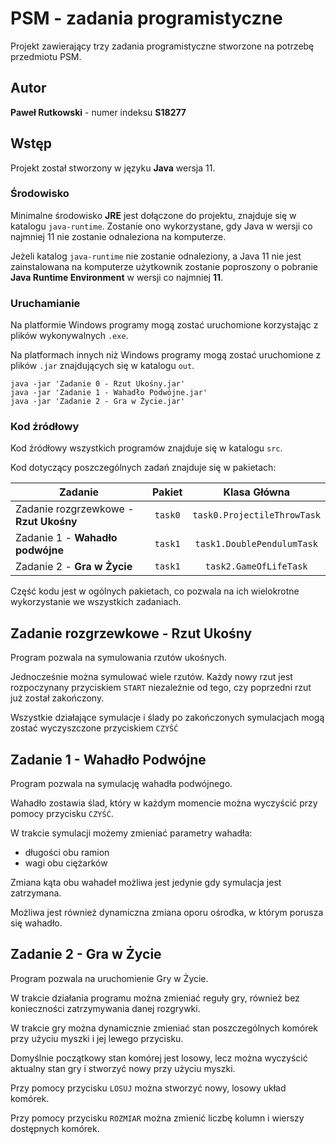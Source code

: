 # PSM - zadania programistyczne
Projekt zawierający trzy zadania programistyczne stworzone na potrzebę przedmiotu PSM.

## Autor
**Paweł Rutkowski** - numer indeksu **S18277**

## Wstęp
Projekt został stworzony w języku **Java** wersja 11.

### Środowisko
Minimalne środowisko **JRE** jest dołączone do projektu, znajduje się w katalogu ```java-runtime```.
Zostanie ono wykorzystane, gdy Java w wersji co najmniej 11 nie zostanie odnaleziona na komputerze.

Jeżeli katalog ```java-runtime``` nie zostanie odnaleziony, a Java 11 nie jest zainstalowana na komputerze użytkownik zostanie poproszony o pobranie **Java Runtime Environment** w wersji co najmniej **11**.

### Uruchamianie
Na platformie Windows programy mogą zostać uruchomione korzystając z plików wykonywalnych ```.exe```.

Na platformach innych niż Windows programy mogą zostać uruchomione z plików ```.jar``` znajdujących się w katalogu ```out```.
```shell
java -jar 'Zadanie 0 - Rzut Ukośny.jar'
java -jar 'Zadanie 1 - Wahadło Podwójne.jar'
java -jar 'Zadanie 2 - Gra w Życie.jar'
```

### Kod źródłowy
Kod źródłowy wszystkich programów znajduje się w katalogu ```src```.

Kod dotyczący poszczególnych zadań znajduje się w pakietach:

| Zadanie                                | Pakiet      | Klasa Główna                    |
| -------------------------------------- | :---------: | :-----------------------------: |
| Zadanie rozgrzewkowe - **Rzut Ukośny** | ```task0``` | ```task0.ProjectileThrowTask``` |
| Zadanie 1 - **Wahadło podwójne**       | ```task1``` | ```task1.DoublePendulumTask```  |
| Zadanie 2 - **Gra w Życie**            | ```task1``` | ```task2.GameOfLifeTask```      |


Część kodu jest w ogólnych pakietach, co pozwala na ich wielokrotne wykorzystanie we wszystkich zadaniach.

## Zadanie rozgrzewkowe - Rzut Ukośny
Program pozwala na symulowania rzutów ukośnych.

Jednocześnie można symulować wiele rzutów.
Każdy nowy rzut jest rozpoczynany przyciskiem ```START``` niezależnie od tego, czy poprzedni rzut już został zakończony.

Wszystkie działające symulacje i ślady po zakończonych symulacjach mogą zostać wyczyszczone przyciskiem ```CZYŚĆ```

## Zadanie 1 - Wahadło Podwójne
Program pozwala na symulację wahadła podwójnego.

Wahadło zostawia ślad, który w każdym momencie można wyczyścić przy pomocy przycisku ```CZYŚĆ```.

W trakcie symulacji możemy zmieniać parametry wahadła:
* długości obu ramion
* wagi obu ciężarków

Zmiana kąta obu wahadeł możliwa jest jedynie gdy symulacja jest zatrzymana.

Możliwa jest również dynamiczna zmiana oporu ośrodka, w którym porusza się wahadło.

## Zadanie 2 - Gra w Życie
Program pozwala na uruchomienie Gry w Życie.

W trakcie działania programu można zmieniać reguły gry, również bez konieczności zatrzymywania danej rozgrywki.

W trakcie gry można dynamicznie zmieniać stan poszczególnych komórek przy użyciu myszki i jej lewego przycisku.

Domyślnie początkowy stan komórej jest losowy, lecz można wyczyścić aktualny stan gry i stworzyć nowy przy użyciu myszki.

Przy pomocy przycisku ```LOSUJ``` można stworzyć nowy, losowy układ komórek.

Przy pomocy przycisku ```ROZMIAR``` można zmienić liczbę kolumn i wierszy dostępnych komórek.
